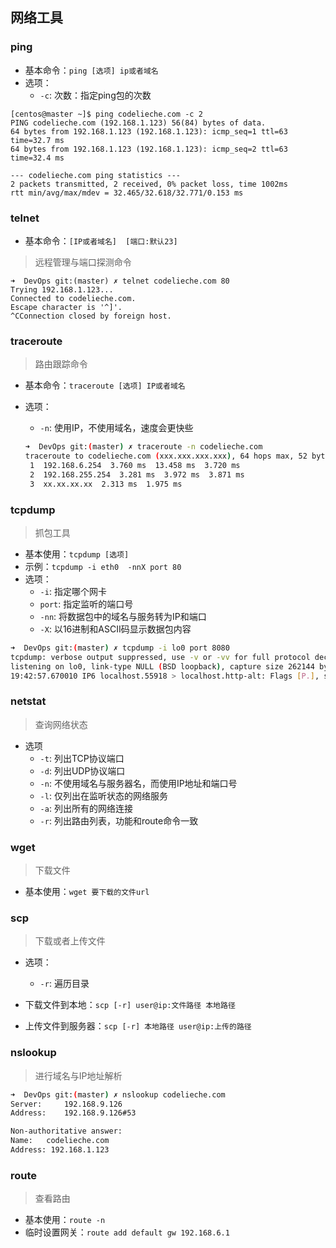 ## 网络工具

### ping

- 基本命令：`ping [选项] ip或者域名`
- 选项：
  - `-c`: 次数：指定ping包的次数

```
[centos@master ~]$ ping codelieche.com -c 2
PING codelieche.com (192.168.1.123) 56(84) bytes of data.
64 bytes from 192.168.1.123 (192.168.1.123): icmp_seq=1 ttl=63 time=32.7 ms
64 bytes from 192.168.1.123 (192.168.1.123): icmp_seq=2 ttl=63 time=32.4 ms

--- codelieche.com ping statistics ---
2 packets transmitted, 2 received, 0% packet loss, time 1002ms
rtt min/avg/max/mdev = 32.465/32.618/32.771/0.153 ms
```



### telnet 

- 基本命令：`[IP或者域名]  [端口:默认23]`

> 远程管理与端口探测命令

```
➜  DevOps git:(master) ✗ telnet codelieche.com 80
Trying 192.168.1.123...
Connected to codelieche.com.
Escape character is '^]'.
^CConnection closed by foreign host.
```



### traceroute

> 路由跟踪命令

- 基本命令：`traceroute [选项] IP或者域名`

- 选项：

  - `-n`: 使用IP，不使用域名，速度会更快些

  ```bash
  ➜  DevOps git:(master) ✗ traceroute -n codelieche.com
  traceroute to codelieche.com (xxx.xxx.xxx.xxx), 64 hops max, 52 byte packets
   1  192.168.6.254  3.760 ms  13.458 ms  3.720 ms
   2  192.168.255.254  3.281 ms  3.972 ms  3.871 ms
   3  xx.xx.xx.xx  2.313 ms  1.975 ms
  ```



### tcpdump

> 抓包工具

- 基本使用：`tcpdump [选项]` 
- 示例：`tcpdump -i eth0  -nnX port 80`
- 选项：
  - `-i`: 指定哪个网卡
  - `port`: 指定监听的端口号
  - `-nn`: 将数据包中的域名与服务转为IP和端口
  - `-X`: 以16进制和ASCII码显示数据包内容

```bash
➜  DevOps git:(master) ✗ tcpdump -i lo0 port 8080
tcpdump: verbose output suppressed, use -v or -vv for full protocol decode
listening on lo0, link-type NULL (BSD loopback), capture size 262144 bytes
19:42:57.670010 IP6 localhost.55918 > localhost.http-alt: Flags [P.], seq 1940613249:1940613772, ack 4222746902, win 6369, options [nop,nop,TS val 275151141 ecr 275141222], length 523: HTTP: GET / HTTP/1.1
```



### netstat

> 查询网络状态

- 选项
  - `-t`: 列出TCP协议端口
  - `-d`: 列出UDP协议端口
  - `-n`: 不使用域名与服务器名，而使用IP地址和端口号
  - `-l`: 仅列出在监听状态的网络服务
  - `-a`: 列出所有的网络连接
  - `-r`: 列出路由列表，功能和route命令一致

### wget

> 下载文件

- 基本使用：`wget 要下载的文件url`



### scp

> 下载或者上传文件

- 选项：
  - `-r`: 遍历目录

- 下载文件到本地：`scp [-r] user@ip:文件路径 本地路径`
- 上传文件到服务器：`scp [-r] 本地路径 user@ip:上传的路径`



### nslookup

> 进行域名与IP地址解析

```bash
➜  DevOps git:(master) ✗ nslookup codelieche.com
Server:		192.168.9.126
Address:	192.168.9.126#53

Non-authoritative answer:
Name:	codelieche.com
Address: 192.168.1.123
```

### route

> 查看路由

- 基本使用：`route -n`
- 临时设置网关：`route add default gw 192.168.6.1`

